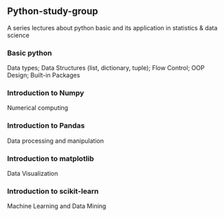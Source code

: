 ## Python-study-group
A series lectures about python basic and its application in statistics &amp; data science

### Basic python

Data types; Data Structures (list, dictionary, tuple); Flow Control; OOP Design; Built-in Packages

### Introduction to Numpy

Numerical computing

### Introduction to Pandas

Data processing and manipulation

### Introduction to matplotlib

Data Visualization

### Introduction to scikit-learn

Machine Learning and Data Mining

